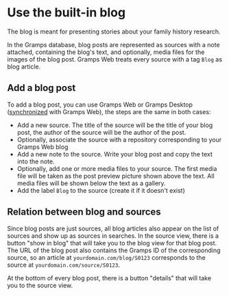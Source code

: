 # Use the built-in blog

The blog is meant for presenting stories about your family history research.

In the Gramps database, blog posts are represented as sources with a note attached, containing the blog's text, and optionally, media files for the images of the blog post. Gramps Web treats every source with a tag `Blog` as blog article.

## Add a blog post

To add a blog post, you can use Gramps Web or Gramps Desktop ([synchronized](../administration/sync.md) with Gramps Web), the steps are the same in both cases:

- Add a new source. The title of the source will be the title of your blog post, the author of the source will be the author of the post.
- Optionally, associate the source with a repository corresponding to your Gramps Web blog
- Add a new note to the source. Write your blog post and copy the text into the note.
- Optionally, add one or more media files to your source. The first media file will be taken as the post preview picture shown above the text. All media files will be shown below the text as a gallery.
- Add the label `Blog` to the source (create it if it doesn't exist)

## Relation between blog and sources

Since blog posts are just sources, all blog articles also appear on the list of sources and show up as sources in searches. In the source view, there is a button "show in blog" that will take you to the blog view for that blog post. The URL of the blog post also contains the Gramps ID of the corresponding source, so an article at `yourdomain.com/blog/S0123` corresponds to the source at `yourdomain.com/source/S0123`.

At the bottom of every blog post, there is a button "details" that will take you to the source view.